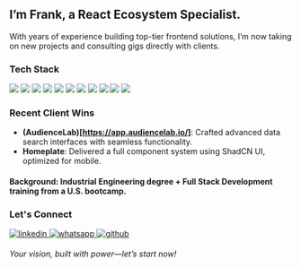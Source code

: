 ## I’m Frank, a React Ecosystem Specialist.
With years of experience building top-tier frontend solutions, I’m now taking on new projects and consulting gigs directly with clients.

### Tech Stack
<img src="https://img.shields.io/badge/React-20232A?style=for-the-badge&logo=react&logoColor=61DAFB"/> <img src="https://img.shields.io/badge/Redux-593D88?style=for-the-badge&logo=redux&logoColor=white"/> <img src="https://img.shields.io/badge/Tailwind_CSS-38B2AC?style=for-the-badge&logo=tailwind-css&logoColor=white"/> <img src="https://img.shields.io/badge/shadcn%2Fui-000000?style=for-the-badge&logo=shadcnui&logoColor=white"/> <img src="https://img.shields.io/badge/TypeScript-007ACC?style=for-the-badge&logo=typescript&logoColor=white"/> <img src="https://img.shields.io/badge/Ruby_on_Rails-CC0000?style=for-the-badge&logo=ruby-on-rails&logoColor=white"/> <img src="https://img.shields.io/badge/Jest-C21325?style=for-the-badge&logo=jest&logoColor=white"/> <img src="https://img.shields.io/badge/Cypress-17202C?style=for-the-badge&logo=cypress&logoColor=white"/> <img src="https://img.shields.io/badge/TypeScript-007ACC?style=for-the-badge&logo=typescript&logoColor=white"/> <img src="https://img.shields.io/badge/remix-000000?style=for-the-badge&logo=remix&logoColor=white"/> <img src="https://img.shields.io/badge/React_Router-CA4245?style=for-the-badge&logo=react-router&logoColor=white"/>

### Recent Client Wins
- **(AudienceLab)[https://app.audiencelab.io/]**: Crafted advanced data search interfaces with seamless functionality.
- **Homeplate**: Delivered a full component system using ShadCN UI, optimized for mobile.

#### Background: Industrial Engineering degree + Full Stack Development training from a U.S. bootcamp.

### Let's Connect
<p>
   <a href="https://www.linkedin.com/in/fabianofrank/" target="_blank">
      <img src="https://img.shields.io/badge/linkedin-%231E77B5.svg?&style=for-the-badge&logo=linkedin&logoColor=white" alt="linkedin" style="margin-bottom: 5px;" />
   </a>
   <a href="https://wa.me/5538988529737" target="_blank">
      <img src="https://img.shields.io/badge/WhatsApp-25D366?style=for-the-badge&logo=whatsapp&logoColor=white" alt="whatsapp" style="margin-bottom: 5px;" />
   </a>
   <a href="https://github.com/fabianofrank" target="_blank">
      <img src="https://img.shields.io/badge/GitHub-100000?style=for-the-badge&logo=github&logoColor=white" alt="github" style="margin-bottom: 5px;" />
   </a>
</p>

<em>Your vision, built with power—let’s start now!</em>
